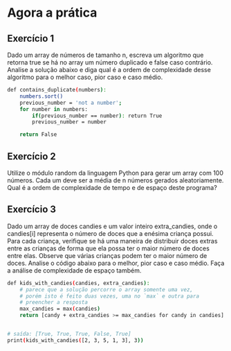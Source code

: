 # Agora a prática

## Exercício 1
Dado um array de números de tamanho n, escreva um algoritmo que retorna true se há no array um número duplicado e false caso contrário. Analise a solução abaixo e diga qual é a ordem de complexidade desse algoritmo para o melhor caso, pior caso e caso médio.

```sh
def contains_duplicate(numbers):
    numbers.sort()
    previous_number = 'not a number';
    for number in numbers:
        if(previous_number == number): return True
        previous_number = number

    return False
```

## Exercício 2
Utilize o módulo random da linguagem Python para gerar um array com 100 números. Cada um deve ser a média de n números gerados aleatoriamente. Qual é a ordem de complexidade de tempo e de espaço deste programa?

## Exercício 3
Dado um array de doces candies e um valor inteiro extra_candies, onde o candies[i] representa o número de doces que a enésima criança possui. Para cada criança, verifique se há uma maneira de distribuir doces extras entre as crianças de forma que ela possa ter o maior número de doces entre elas. Observe que várias crianças podem ter o maior número de doces. Analise o código abaixo para o melhor, pior caso e caso médio. Faça a análise de complexidade de espaço também.

```sh
def kids_with_candies(candies, extra_candies):
    # parece que a solução percorre o array somente uma vez,
    # porém isto é feito duas vezes, uma no `max` e outra para
    # preencher a resposta
    max_candies = max(candies)
    return [candy + extra_candies >= max_candies for candy in candies]


# saída: [True, True, True, False, True]
print(kids_with_candies([2, 3, 5, 1, 3], 3))
```
